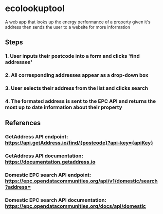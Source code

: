 # ecolookuptool
A web app that looks up the energy performance of a property given it's address then sends the user to a website for more information

## Steps

### 1. User inputs their postcode into a form and clicks 'find addresses'
### 2. All corresponding addresses appear as a drop-down box

### 3. User selects their address from the list and clicks search
### 4. The formated address is sent to the EPC API and returns the most up to date information about their property

## References

### GetAddress API endpoint: https://api.getAddress.io/find/{postcode}?api-key={apiKey}

### GetAddress API documentation: https://documentation.getaddress.io

### Domestic EPC search API endpoint: https://epc.opendatacommunities.org/api/v1/domestic/search?address=

### Domestic EPC search API documentation: https://epc.opendatacommunities.org/docs/api/domestic


